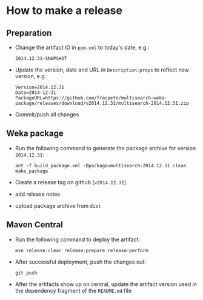 How to make a release
=====================

Preparation
-----------

* Change the artifact ID in `pom.xml` to today's date, e.g.:

  ```
  2014.12.31-SNAPSHOT
  ```

* Update the version, date and URL in `Description.props` to reflect new
  version, e.g.:

  ```
  Version=2014.12.31
  Date=2014-12-31
  PackageURL=https://github.com/fracpete/multisearch-weka-package/releases/download/v2014.12.31/multisearch-2014.12.31.zip
  ```

* Commit/push all changes


Weka package
------------

* Run the following command to generate the package archive for version
  `2014.12.31`:

  ```
  ant -f build_package.xml -Dpackage=multisearch-2014.12.31 clean make_package
  ```

* Create a release tag on github (`v2014.12.31`)
* add release notes
* upload package archive from `dist`


Maven Central
-------------

* Run the following command to deploy the artifact:

  ```
  mvn release:clean release:prepare release:perform
  ```

* After successful deployment, push the changes out:

  ```
  git push
  ```

* After the artifacts show up on central, update the artifact version used
  in the dependency fragment of the `README.md` file
